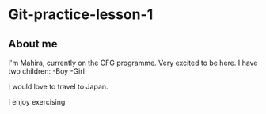 # Git-practice-lesson-1



## About me

I'm Mahira, currently on the CFG programme. Very excited to be here. I have two children:
-Boy
-Girl

I would love to travel to Japan.



I enjoy exercising


